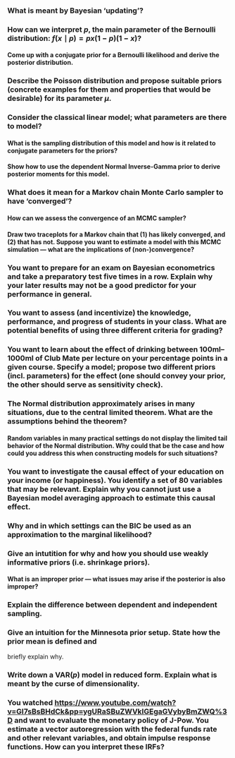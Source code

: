 ### What is meant by Bayesian ‘updating’?

### How can we interpret $p$, the main parameter of the Bernoulli distribution: $f(x\mid p) = px(1-p)(1-x)$?

#### Come up with a conjugate prior for a Bernoulli likelihood and derive the posterior distribution.

### Describe the Poisson distribution and propose suitable priors (concrete examples for them and properties that would be desirable) for its parameter $\mu$.

### Consider the classical linear model; what parameters are there to model?

#### What is the sampling distribution of this model and how is it related to conjugate parameters for the priors?

#### Show how to use the dependent Normal Inverse-Gamma prior to derive posterior moments for this model.

### What does it mean for a Markov chain Monte Carlo sampler to have ‘converged’?

#### How can we assess the convergence of an MCMC sampler?

#### Draw two traceplots for a Markov chain that (1) has likely converged, and (2) that has not. Suppose you want to estimate a model with this MCMC simulation — what are the implications of (non-)convergence?

### You want to prepare for an exam on Bayesian econometrics and take a preparatory test five times in a row. Explain why your later results may not be a good predictor for your performance in general.

### You want to assess (and incentivize) the knowledge, performance, and progress of students in your class. What are potential benefits of using three different criteria for grading?

### You want to learn about the effect of drinking between 100ml–1000ml of Club Mate per lecture on your percentage points in a given course. Specify a model; propose two different priors (incl. parameters) for the effect (one should convey your prior, the other should serve as sensitivity check).

### The Normal distribution approximately arises in many situations, due to the central limited theorem. What are the assumptions behind the theorem?

#### Random variables in many practical settings do not display the limited tail behavior of the Normal distribution. Why could that be the case and how could you address this when constructing models for such situations?

### You want to investigate the causal effect of your education on your income (or happiness). You identify a set of 80 variables that may be relevant. Explain why you cannot just use a Bayesian model averaging approach to estimate this causal effect.

### Why and in which settings can the BIC be used as an approximation to the marginal likelihood?

### Give an intutition for why and how you should use weakly informative priors (i.e. shrinkage priors).

#### What is an improper prior — what issues may arise if the posterior is also improper?

### Explain the difference between dependent and independent sampling.

### Give an intuition for the Minnesota prior setup. State how the prior mean is defined and
briefly explain why.

### Write down a $\mathrm{VAR}(p)$ model in reduced form. Explain what is meant by the curse of dimensionality.

### You watched <https://www.youtube.com/watch?v=GI7sBsBHdCk&pp=ygURaSBuZWVkIGEgaGVybyBmZWQ%3D> and want to evaluate the monetary policy of J-Pow. You estimate a vector autoregression with the federal funds rate and other relevant variables, and obtain impulse response functions. How can you interpret these IRFs?
